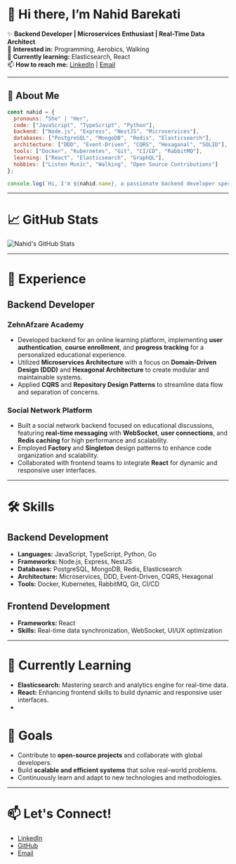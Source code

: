 # 👋 Hi there, I’m Nahid Barekati

✨ **Backend Developer | Microservices Enthusiast | Real-Time Data Architect**  
👀 **Interested in:** Programming, Aerobics, Walking  
🌱 **Currently learning:** Elasticsearch, React  
📫 **How to reach me:** [LinkedIn](https://www.linkedin.com/in/nahid-barekati-a1b495201) | [Email](mailto:your-email@example.com)


---

## 🚀 **About Me**

```javascript
const nahid = {
  pronouns: "ُShe" | "Her",
  code: ["JavaScript", "TypeScript", "Python"],
  backend: ["Node.js", "Express", "NestJS", "Microservices"],
  databases: ["PostgreSQL", "MongoDB", "Redis", "Elasticsearch"],
  architecture: ["DDD", "Event-Driven", "CQRS", "Hexagonal", "SOLID"],
  tools: ["Docker", "Kubernetes", "Git", "CI/CD", "RabbitMQ"],
  learning: ["React", "Elasticsearch", "GraphQL"],
  hobbies: ["Listen Music", "Walking", "Open Source Contributions"]
};

console.log(`Hi, I'm ${nahid.name}, a passionate backend developer specializing in building scalable and efficient systems.`);
```

---

# 📈 GitHub Stats

![Nahid's GitHub Stats](https://github-readme-stats.vercel.app/api?username=nahidbarekati&show_icons=true&theme=radical)

---


# 💼 Experience

## **Backend Developer**  
### **ZehnAfzare Academy**  
- Developed backend for an online learning platform, implementing **user authentication**, **course enrollment**, and **progress tracking** for a personalized educational experience.  
- Utilized **Microservices Architecture** with a focus on **Domain-Driven Design (DDD)** and **Hexagonal Architecture** to create modular and maintainable systems.  
- Applied **CQRS** and **Repository Design Patterns** to streamline data flow and separation of concerns.  

### **Social Network Platform**  
- Built a social network backend focused on educational discussions, featuring **real-time messaging** with **WebSocket**, **user connections**, and **Redis caching** for high performance and scalability.  
- Employed **Factory** and **Singleton** design patterns to enhance code organization and scalability.  
- Collaborated with frontend teams to integrate **React** for dynamic and responsive user interfaces.  

---

# 🛠️ Skills

## **Backend Development**  
- **Languages:** JavaScript, TypeScript, Python, Go  
- **Frameworks:** Node.js, Express, NestJS  
- **Databases:** PostgreSQL, MongoDB, Redis, Elasticsearch  
- **Architecture:** Microservices, DDD, Event-Driven, CQRS, Hexagonal  
- **Tools:** Docker, Kubernetes, RabbitMQ, Git, CI/CD  

## **Frontend Development**  
- **Frameworks:** React  
- **Skills:** Real-time data synchronization, WebSocket, UI/UX optimization  

---

# 🌱 Currently Learning  
- **Elasticsearch:** Mastering search and analytics engine for real-time data.  
- **React:** Enhancing frontend skills to build dynamic and responsive user interfaces.
- 

# 🎯 Goals  
- Contribute to **open-source projects** and collaborate with global developers.  
- Build **scalable and efficient systems** that solve real-world problems.  
- Continuously learn and adapt to new technologies and methodologies.  

---

# 📫 Let's Connect!  
- [LinkedIn](https://www.linkedin.com/in/nahid-barekati-a1b495201)  
- [GitHub](https://github.com/nahidbarekati)  
- [Email](mailto:your-email@example.com)  


